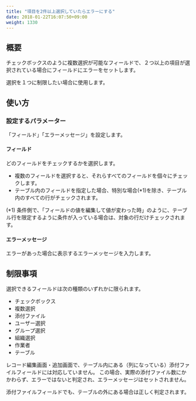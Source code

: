 ```yaml
---
title: "項目を2件以上選択していたらエラーにする"
date: 2018-01-22T16:07:50+09:00
weight: 1330
---
```


## 概要

チェックボックスのように複数選択が可能なフィールドで、２つ以上の項目が選択されている場合にフィールドにエラーをセットします。

選択を１つに制限したい場合に使用します。

## 使い方

### 設定するパラメーター

「フィールド」「エラーメッセージ」を設定します。

#### フィールド

どのフィールドをチェックするかを選択します。

- 複数のフィールドを選択すると、それらすべてのフィールドを個々にチェックします。
- テーブル内のフィールドを指定した場合、特別な場合(*1)を除き、テーブル内のすべての行がチェックされます。

(*1) 条件側で、「フィールドの値を編集して値が変わった時」のように、テーブル行を限定するように条件が入っている場合は、対象の行だけチェックされます。

#### エラーメッセージ

エラーがあった場合に表示するエラーメッセージを入力します。

## 制限事項

選択できるフィールドは次の種類のいずれかに限られます。

- チェックボックス
- 複数選択
- 添付ファイル
- ユーザー選択
- グループ選択
- 組織選択
- 作業者
- テーブル

レコード編集画面・追加画面で、テーブル内にある（列になっている）添付ファイルフィールドには対応していません。
この場合、実際の添付ファイル数にかかわらず、エラーではないと判定され、エラーメッセージはセットされません。

添付ファイルフィールドでも、テーブルの外にある場合は正しく判定されます。